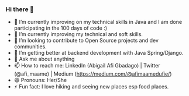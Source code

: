 ### Hi there 👋

<!--
**AfiMaameDufie/AfiMaameDufie** is a ✨ _special_ ✨ repository because its `README.md` (this file) appears on your GitHub profile.
-->



- 🔭 I’m currently improving on my technical skills in Java and I am done participating in the 100 days of code :)
- 🌱 I’m currently improving my technical and soft skills.
- 👯 I’m looking to contribute to Open Source projects and dev communities.
- 🤔 I’m getting better at backend development with Java Spring/Django.
- 💬 Ask me about anything
- 📫 How to reach me: LinkedIn (Abigail Afi Gbadago) | Twitter (@afi_maame) | Medium (https://medium.com/@afimaamedufie/)
- 😄 Pronouns: Her/She
- ⚡ Fun fact: I love hiking and seeing new places esp food places.

